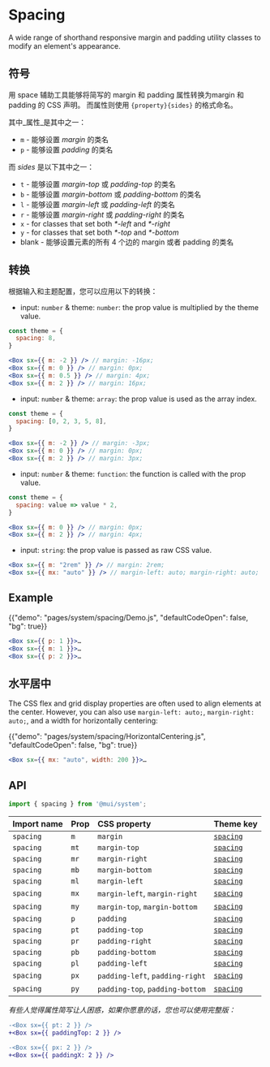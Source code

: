 # Spacing

<p class="description">A wide range of shorthand responsive margin and padding utility classes to modify an element's appearance.</p>

## 符号

用 space 辅助工具能够将简写的 margin 和 padding 属性转换为margin 和 padding 的 CSS 声明。 而属性则使用 `{property}{sides}` 的格式命名。

其中_属性_是其中之一：

- `m` - 能够设置 _margin_ 的类名
- `p` - 能够设置 _padding_ 的类名

而 _sides_ 是以下其中之一：

- `t` - 能够设置 _margin-top_ 或 _padding-top_ 的类名
- `b` - 能够设置 _margin-bottom_ 或 _padding-bottom_ 的类名
- `l` - 能够设置 _margin-left_ 或 _padding-left_ 的类名
- `r` - 能够设置 _margin-right_ 或 _padding-right_ 的类名
- `x` - for classes that set both _\*-left_ and _\*-right_
- `y` - for classes that set both _\*-top_ and _\*-bottom_
- blank - 能够设置元素的所有 4 个边的 margin 或者 padding 的类名

## 转换

根据输入和主题配置，您可以应用以下的转换：

- input: `number` & theme: `number`: the prop value is multiplied by the theme value.

```jsx
const theme = {
  spacing: 8,
}

<Box sx={{ m: -2 }} /> // margin: -16px;
<Box sx={{ m: 0 }} /> // margin: 0px;
<Box sx={{ m: 0.5 }} /> // margin: 4px;
<Box sx={{ m: 2 }} /> // margin: 16px;
```

- input: `number` & theme: `array`: the prop value is used as the array index.

```jsx
const theme = {
  spacing: [0, 2, 3, 5, 8],
}

<Box sx={{ m: -2 }} /> // margin: -3px;
<Box sx={{ m: 0 }} /> // margin: 0px;
<Box sx={{ m: 2 }} /> // margin: 3px;
```

- input: `number` & theme: `function`: the function is called with the prop value.

```jsx
const theme = {
  spacing: value => value * 2,
}

<Box sx={{ m: 0 }} /> // margin: 0px;
<Box sx={{ m: 2 }} /> // margin: 4px;
```

- input: `string`: the prop value is passed as raw CSS value.

```jsx
<Box sx={{ m: "2rem" }} /> // margin: 2rem;
<Box sx={{ mx: "auto" }} /> // margin-left: auto; margin-right: auto;
```

## Example

{{"demo": "pages/system/spacing/Demo.js", "defaultCodeOpen": false, "bg": true}}

```jsx
<Box sx={{ p: 1 }}>…
<Box sx={{ m: 1 }}>…
<Box sx={{ p: 2 }}>…
```

## 水平居中

The CSS flex and grid display properties are often used to align elements at the center. However, you can also use `margin-left: auto;`, `margin-right: auto;`, and a width for horizontally centering:

{{"demo": "pages/system/spacing/HorizontalCentering.js", "defaultCodeOpen": false, "bg": true}}

```jsx
<Box sx={{ mx: "auto", width: 200 }}>…
```

## API

```js
import { spacing } from '@mui/system';
```

| Import name | Prop | CSS property                    | Theme key                                                        |
|:----------- |:---- |:------------------------------- |:---------------------------------------------------------------- |
| `spacing`   | `m`  | `margin`                        | [`spacing`](/customization/default-theme/?expand-path=$.spacing) |
| `spacing`   | `mt` | `margin-top`                    | [`spacing`](/customization/default-theme/?expand-path=$.spacing) |
| `spacing`   | `mr` | `margin-right`                  | [`spacing`](/customization/default-theme/?expand-path=$.spacing) |
| `spacing`   | `mb` | `margin-bottom`                 | [`spacing`](/customization/default-theme/?expand-path=$.spacing) |
| `spacing`   | `ml` | `margin-left`                   | [`spacing`](/customization/default-theme/?expand-path=$.spacing) |
| `spacing`   | `mx` | `margin-left`, `margin-right`   | [`spacing`](/customization/default-theme/?expand-path=$.spacing) |
| `spacing`   | `my` | `margin-top`, `margin-bottom`   | [`spacing`](/customization/default-theme/?expand-path=$.spacing) |
| `spacing`   | `p`  | `padding`                       | [`spacing`](/customization/default-theme/?expand-path=$.spacing) |
| `spacing`   | `pt` | `padding-top`                   | [`spacing`](/customization/default-theme/?expand-path=$.spacing) |
| `spacing`   | `pr` | `padding-right`                 | [`spacing`](/customization/default-theme/?expand-path=$.spacing) |
| `spacing`   | `pb` | `padding-bottom`                | [`spacing`](/customization/default-theme/?expand-path=$.spacing) |
| `spacing`   | `pl` | `padding-left`                  | [`spacing`](/customization/default-theme/?expand-path=$.spacing) |
| `spacing`   | `px` | `padding-left`, `padding-right` | [`spacing`](/customization/default-theme/?expand-path=$.spacing) |
| `spacing`   | `py` | `padding-top`, `padding-bottom` | [`spacing`](/customization/default-theme/?expand-path=$.spacing) |

_有些人觉得属性简写让人困惑，如果你愿意的话，您也可以使用完整版：_

```diff
-<Box sx={{ pt: 2 }} />
+<Box sx={{ paddingTop: 2 }} />
```

```diff
-<Box sx={{ px: 2 }} />
+<Box sx={{ paddingX: 2 }} />
```
